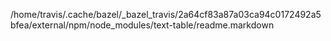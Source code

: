 /home/travis/.cache/bazel/_bazel_travis/2a64cf83a87a03ca94c0172492a5bfea/external/npm/node_modules/text-table/readme.markdown